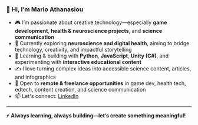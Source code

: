 ### 👋 Hi, I’m Mario Athanasiou  

- 🎮 I’m passionate about creative technology—especially **game development**, **health & neuroscience projects**, and **science communication**  
- 🧠 Currently exploring **neuroscience and digital health**, aiming to bridge technology, creativity, and impactful storytelling  
- 🌱 Learning & building with **Python**, **JavaScript**, **Unity (C#)**, and experimenting with **interactive educational content**  
- ✍️ I love turning complex ideas into accessible science content, articles, and infographics  
- 🚀 Open to **remote & freelance opportunities** in game dev, health tech, edtech, content creation, and science communication  
- 📫 Let's connect: [LinkedIn](https://www.linkedin.com/in/mario-athanasiou/)  

---  
**⚡️ Always learning, always building—let’s create something meaningful!**  

<!---
marioathan99/marioathan99 is a ✨ special ✨ repository because its `README.md` (this file) appears on your GitHub profile.
You can click the Preview link to take a look at your changes.
--->
